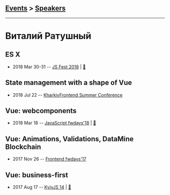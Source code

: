 ## [Events](../README.md) > [Speakers](../speakers.md)
---

# Виталий Ратушный

## ES X
- 2018 Mar 30-31 -- [JS Fest 2018](https://www.youtube.com/watch?v=TcN-jO7s6As)  | [:notebook:](https://www.slideshare.net/JSFestUA/js-fest-2018-es-x-92755377)  
## State management with a shape of Vue
- 2018 Jul 22 -- [KharkivFrontend Summer Conference](https://www.youtube.com/watch?v=4GE14lOpRCo)    
## Vue: webcomponents
- 2018 Mar 18 -- [JavaScript fwdays&#39;18](https://youtu.be/Q3MOPhHR2Mk)  | [:notebook:](https://www.slideshare.net/fwdays/vue-webcomponents)  
## Vue: Animations, Validations, DataMine Blockchain
- 2017 Nov 26 -- [Frontend fwdays&#39;17](https://frameworksdays.com/event/frontend-fwdays-17/review/vue-animations-validations)    
## Vue: business-first
- 2017 Aug 17 -- [KyivJS 14](https://www.youtube.com/watch?v=SJ5bBP6L_AU)  | [:notebook:](https://drive.google.com/file/d/0B4xFRFS363tpWXB3YXpoUGo3M0k/view)  
